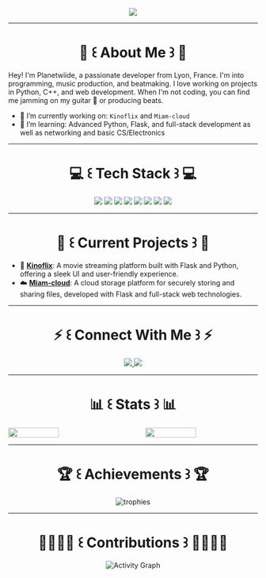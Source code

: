<p align="center">
  <img src="https://readme-typing-svg.demolab.com/?lines=welcome+to+planetwiide's+github;enjoy+exploring+my+repositories!" />
</p>

---

<h1 align="center"> 👤 ꒰ About Me ꒱ 👤 </h1>

Hey! I'm Planetwiide, a passionate developer from Lyon, France. I'm into programming, music production, and beatmaking. I love working on projects in Python, C++, and web development. When I'm not coding, you can find me jamming on my guitar 🎸 or producing beats.

- 🔭 I’m currently working on: `Kinoflix` and `Miam-cloud`
- 🌱 I’m learning: Advanced Python, Flask, and full-stack development as well as networking and basic CS/Electronics

---

<h1 align="center"> 💻 ꒰ Tech Stack ꒱ 💻 </h1>

<div align="center">
  <img src="https://img.shields.io/badge/Python-3776AB?style=for-the-badge&logo=python&logoColor=white" />
  <img src="https://img.shields.io/badge/C++-00599C?style=for-the-badge&logo=c%2B%2B&logoColor=white" />
  <img src="https://img.shields.io/badge/Flask-000000?style=for-the-badge&logo=flask&logoColor=white" />
  <img src="https://img.shields.io/badge/HTML5-E34F26?style=for-the-badge&logo=html5&logoColor=white" />
  <img src="https://img.shields.io/badge/CSS3-1572B6?style=for-the-badge&logo=css3&logoColor=white" />
  <img src="https://img.shields.io/badge/Linux-FCC624?style=for-the-badge&logo=linux&logoColor=black" />
  <img src="https://img.shields.io/badge/JavaScript-F7DF1E?style=for-the-badge&logo=javascript&logoColor=black" />
  <img src="https://img.shields.io/badge/Java-ED8B00?style=for-the-badge&logo=openjdk&logoColor=white" />
</div>

---

<h1 align="center"> 🏯 ꒰ Current Projects ꒱ 🏯 </h1>

- 🎥 [**Kinoflix**](https://github.com/planetwiide/kinoflix/tree/main): A movie streaming platform built with Flask and Python, offering a sleek UI and user-friendly experience.
- ☁️ [**Miam-cloud**]([#](https://github.com/planetwiide/miam-cloud)): A cloud storage platform for securely storing and sharing files, developed with Flask and full-stack web technologies.

---

<h1 align="center"> ⚡ ꒰ Connect With Me ꒱ ⚡ </h1>

<p align="center">
  <a href="https://twitter.com/planetwiide">
    <img src="https://img.shields.io/badge/Twitter-%231DA1F2.svg?style=for-the-badge&logo=Twitter&logoColor=white" />
  </a>
  <a href="https://discord.com/users/1082384214609100801">
    <img src="https://img.shields.io/badge/Discord-%237289DA.svg?style=for-the-badge&logo=discord&logoColor=white" />
  </a>
</p>

---

<h1 align="center"> 📊 ꒰ Stats ꒱ 📊 </h1>

<div style="display: flex; justify-content: space-between; align-items: center; width: 100%;">
  <img width="45%" src="https://github-readme-stats.vercel.app/api?username=planetwiide&theme=radical&title_color=00aaff">
  <img width="45%" src="http://github-readme-streak-stats.herokuapp.com/?user=planetwiide&theme=radical&date_format=M%20j%5B%2C%20Y%5D&ring=00aaff&fire=00aaff&sideNums=00aaff">
</div>

---

<h1 align="center"> 🏆 ꒰ Achievements ꒱ 🏆 </h1>

<p align="center">
  <img src="https://github-profile-trophy.vercel.app/?username=planetwiide&theme=radical&title_color=00aaff" alt="trophies" />
</p>

---

<h1 align="center"> 🫱🏻‍🫲🏻 ꒰ Contributions ꒱ 🫱🏻‍🫲🏻 </h1>

<p align="center">
  <img src="https://activity-graph.herokuapp.com/graph?username=planetwiide&bg_color=000000&color=00aaff&line=ff3068&point=ff3068&area=true&hide_border=true" alt="Activity Graph" style="max-width: 100%; height: auto;" />
</p>
